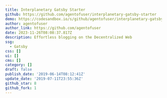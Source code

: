 ```yaml
---
title: Interplanetary Gatsby Starter
github: https://github.com/agentofuser/interplanetary-gatsby-starter
demo: https://codesandbox.io/s/github/agentofuser/interplanetary-gatsby-starter
author: agentofuser
author_link: https://github.com/agentofuser
date: 2023-11-26T08:08:37.817Z
description: Effortless blogging on the Decentralized Web
ssg:
  - Gatsby
css: []
ui: []
cms: []
category: []
draft: false
publish_date: '2019-06-14T08:12:41Z'
update_date: '2019-07-11T23:55:36Z'
github_star: 8
github_fork: 1
---
```


